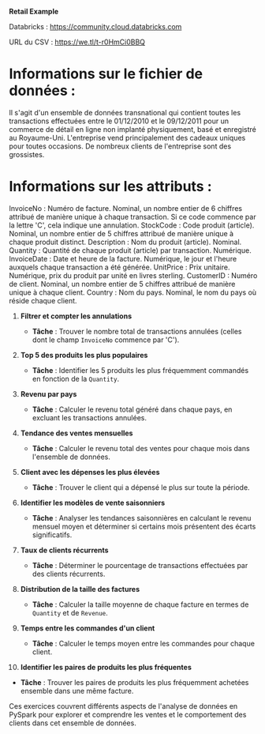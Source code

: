 **Retail Example**

Databricks : https://community.cloud.databricks.com

URL du CSV : https://we.tl/t-r0HmCi0BBQ

Informations sur le fichier de données :
=======================================

Il s'agit d'un ensemble de données transnational qui contient toutes les transactions effectuées entre le 01/12/2010 et le 09/12/2011 pour un commerce de détail en ligne non implanté physiquement, basé et enregistré au Royaume-Uni. L'entreprise vend principalement des cadeaux uniques pour toutes occasions. De nombreux clients de l'entreprise sont des grossistes.

Informations sur les attributs :
===============================

InvoiceNo : Numéro de facture. Nominal, un nombre entier de 6 chiffres attribué de manière unique à chaque transaction. Si ce code commence par la lettre 'C', cela indique une annulation.
StockCode : Code produit (article). Nominal, un nombre entier de 5 chiffres attribué de manière unique à chaque produit distinct.
Description : Nom du produit (article). Nominal.
Quantity : Quantité de chaque produit (article) par transaction. Numérique.
InvoiceDate : Date et heure de la facture. Numérique, le jour et l'heure auxquels chaque transaction a été générée.
UnitPrice : Prix unitaire. Numérique, prix du produit par unité en livres sterling.
CustomerID : Numéro de client. Nominal, un nombre entier de 5 chiffres attribué de manière unique à chaque client.
Country : Nom du pays. Nominal, le nom du pays où réside chaque client.

1. **Filtrer et compter les annulations**
   - **Tâche** : Trouver le nombre total de transactions annulées (celles dont le champ `InvoiceNo` commence par 'C').

2. **Top 5 des produits les plus populaires**
   - **Tâche** : Identifier les 5 produits les plus fréquemment commandés en fonction de la `Quantity`.

3. **Revenu par pays**
   - **Tâche** : Calculer le revenu total généré dans chaque pays, en excluant les transactions annulées.

4. **Tendance des ventes mensuelles**
   - **Tâche** : Calculer le revenu total des ventes pour chaque mois dans l'ensemble de données.

5. **Client avec les dépenses les plus élevées**
   - **Tâche** : Trouver le client qui a dépensé le plus sur toute la période.

6. **Identifier les modèles de vente saisonniers**
   - **Tâche** : Analyser les tendances saisonnières en calculant le revenu mensuel moyen et déterminer si certains mois présentent des écarts significatifs.

7. **Taux de clients récurrents**
   - **Tâche** : Déterminer le pourcentage de transactions effectuées par des clients récurrents.

8. **Distribution de la taille des factures**
   - **Tâche** : Calculer la taille moyenne de chaque facture en termes de `Quantity` et de `Revenue`.

9. **Temps entre les commandes d'un client**
   - **Tâche** : Calculer le temps moyen entre les commandes pour chaque client.

10. **Identifier les paires de produits les plus fréquentes**
   - **Tâche** : Trouver les paires de produits les plus fréquemment achetées ensemble dans une même facture.

Ces exercices couvrent différents aspects de l'analyse de données en PySpark pour explorer et comprendre les ventes et le comportement des clients dans cet ensemble de données.
